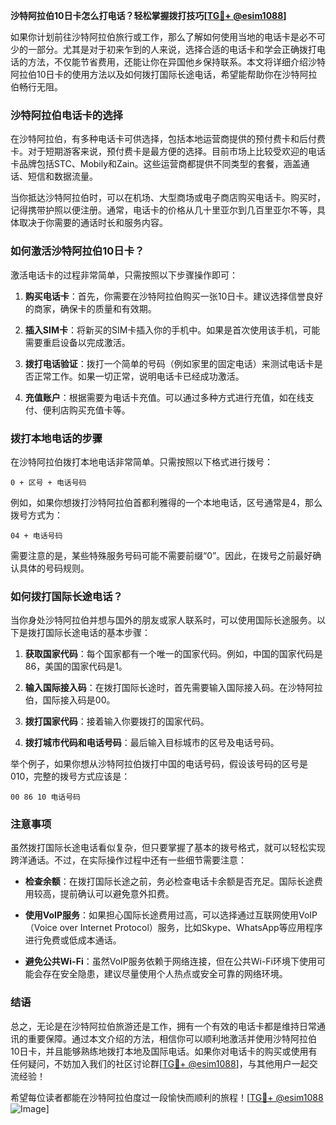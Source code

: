 **沙特阿拉伯10日卡怎么打电话？轻松掌握拨打技巧[[TG💪+ @esim1088](https://t.me/s/esim1088)]**

如果你计划前往沙特阿拉伯旅行或工作，那么了解如何使用当地的电话卡是必不可少的一部分。尤其是对于初来乍到的人来说，选择合适的电话卡和学会正确拨打电话的方法，不仅能节省费用，还能让你在异国他乡保持联系。本文将详细介绍沙特阿拉伯10日卡的使用方法以及如何拨打国际长途电话，希望能帮助你在沙特阿拉伯畅行无阻。

### 沙特阿拉伯电话卡的选择

在沙特阿拉伯，有多种电话卡可供选择，包括本地运营商提供的预付费卡和后付费卡。对于短期游客来说，预付费卡是最方便的选择。目前市场上比较受欢迎的电话卡品牌包括STC、Mobily和Zain。这些运营商都提供不同类型的套餐，涵盖通话、短信和数据流量。

当你抵达沙特阿拉伯时，可以在机场、大型商场或电子商店购买电话卡。购买时，记得携带护照以便注册。通常，电话卡的价格从几十里亚尔到几百里亚尔不等，具体取决于你需要的通话时长和服务内容。

### 如何激活沙特阿拉伯10日卡？

激活电话卡的过程非常简单，只需按照以下步骤操作即可：

1. **购买电话卡**：首先，你需要在沙特阿拉伯购买一张10日卡。建议选择信誉良好的商家，确保卡的质量和有效期。
   
2. **插入SIM卡**：将新买的SIM卡插入你的手机中。如果是首次使用该手机，可能需要重启设备以完成激活。

3. **拨打电话验证**：拨打一个简单的号码（例如家里的固定电话）来测试电话卡是否正常工作。如果一切正常，说明电话卡已经成功激活。

4. **充值账户**：根据需要为电话卡充值。可以通过多种方式进行充值，如在线支付、便利店购买充值卡等。

### 拨打本地电话的步骤

在沙特阿拉伯拨打本地电话非常简单。只需按照以下格式进行拨号：

```
0 + 区号 + 电话号码
```

例如，如果你想拨打沙特阿拉伯首都利雅得的一个本地电话，区号通常是4，那么拨号方式为：

```
04 + 电话号码
```

需要注意的是，某些特殊服务号码可能不需要前缀“0”。因此，在拨号之前最好确认具体的号码规则。

### 如何拨打国际长途电话？

当你身处沙特阿拉伯并想与国外的朋友或家人联系时，可以使用国际长途服务。以下是拨打国际长途电话的基本步骤：

1. **获取国家代码**：每个国家都有一个唯一的国家代码。例如，中国的国家代码是86，美国的国家代码是1。

2. **输入国际接入码**：在拨打国际长途时，首先需要输入国际接入码。在沙特阿拉伯，国际接入码是00。

3. **拨打国家代码**：接着输入你要拨打的国家代码。

4. **拨打城市代码和电话号码**：最后输入目标城市的区号及电话号码。

举个例子，如果你想从沙特阿拉伯拨打中国的电话号码，假设该号码的区号是010，完整的拨号方式应该是：

```
00 86 10 电话号码
```

### 注意事项

虽然拨打国际长途电话看似复杂，但只要掌握了基本的拨号格式，就可以轻松实现跨洋通话。不过，在实际操作过程中还有一些细节需要注意：

- **检查余额**：在拨打国际长途之前，务必检查电话卡余额是否充足。国际长途费用较高，提前确认可以避免意外扣费。
  
- **使用VoIP服务**：如果担心国际长途费用过高，可以选择通过互联网使用VoIP（Voice over Internet Protocol）服务，比如Skype、WhatsApp等应用程序进行免费或低成本通话。

- **避免公共Wi-Fi**：虽然VoIP服务依赖于网络连接，但在公共Wi-Fi环境下使用可能会存在安全隐患，建议尽量使用个人热点或安全可靠的网络环境。

### 结语

总之，无论是在沙特阿拉伯旅游还是工作，拥有一个有效的电话卡都是维持日常通讯的重要保障。通过本文介绍的方法，相信你可以顺利地激活并使用沙特阿拉伯10日卡，并且能够熟练地拨打本地及国际电话。如果你对电话卡的购买或使用有任何疑问，不妨加入我们的社区讨论群[[TG💪+ @esim1088](https://t.me/s/esim1088)]，与其他用户一起交流经验！

希望每位读者都能在沙特阿拉伯度过一段愉快而顺利的旅程！[[TG💪+ @esim1088](https://t.me/s/esim1088) ![Image](https://i.postimg.cc/4NQfJmqS/Snipaste-2025-05-13-00-14-12.png)]